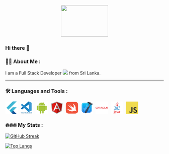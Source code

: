 <div id="header" align="center">
  <img src="https://media.giphy.com/media/24652QfeZzNIPzoH36/giphy.gif" width="150" height="100"/>
</div>

### Hi there 👋

### :man_technologist: About Me :

I am a Full Stack Developer <img src="https://media.giphy.com/media/WUlplcMpOCEmTGBtBW/giphy.gif" width="30"> from Sri Lanka.

---

### :hammer_and_wrench: Languages and Tools :
<div>
  <img src="./icons/flutter/flutter-original.svg" title="flutter" alt="flutter" width="40" height="40"/>&nbsp;
  <img src="./icons/vscode/vscode-original-wordmark.svg" title="vscode" alt="vscode" width="40" height="40"/>&nbsp;
  <img src="./icons/android/android-original.svg" title="android" alt="android" width="40" height="40"/>&nbsp;
  <img src="./icons/angular/angular-original.svg" title="angular" alt="angular" width="40" height="40"/>&nbsp;
  <img src="./icons/swift/swift-original.svg" title="swift" alt="swift" width="40" height="40"/>&nbsp;
  <img src="./icons/xcode/xcode-original.svg" title="xcode" alt="xcode" width="40" height="40"/>&nbsp;
  <img src="./icons/oracle/oracle-original.svg" title="oracle" alt="oracle" width="40" height="40"/>&nbsp;
  <img src="./icons/java/java-original-wordmark.svg" title="Java" alt="Java" width="40" height="40"/>&nbsp;
  <img src="./icons/javascript/javascript-original.svg" title="javascript" alt="javascript" width="40" height="40"/>&nbsp;
</div>

### :fire::fire::fire: My Stats :

[![GitHub Streak](http://github-readme-streak-stats.herokuapp.com?user=YasiruPriyadarshana&theme=dark&background=000000)](https://git.io/streak-stats)

[![Top Langs](https://github-readme-stats-git-masterrstaa-rickstaa.vercel.app/api/top-langs/?username=YasiruPriyadarshana&layout=compact&theme=vision-friendly-dark)](https://github.com/anuraghazra/github-readme-stats)
<!--
**YasiruPriyadarshana/YasiruPriyadarshana** is a ✨ _special_ ✨ repository because its `README.md` (this file) appears on your GitHub profile.

Here are some ideas to get you started:

- 🔭 I’m currently working on ...
- 🌱 I’m currently learning ...
- 👯 I’m looking to collaborate on ...
- 🤔 I’m looking for help with ...
- 💬 Ask me about ...
- 📫 How to reach me: ...
- 😄 Pronouns: ...
- ⚡ Fun fact: ...
-->

